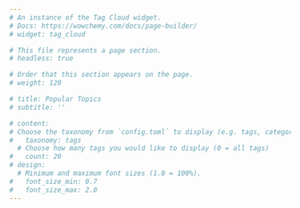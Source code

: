 ```yaml
---
# An instance of the Tag Cloud widget.
# Docs: https://wowchemy.com/docs/page-builder/
# widget: tag_cloud

# This file represents a page section.
# headless: true

# Order that this section appears on the page.
# weight: 120

# title: Popular Topics
# subtitle: ''

# content:
# Choose the taxonomy from `config.toml` to display (e.g. tags, categories)
#   taxonomy: tags
  # Choose how many tags you would like to display (0 = all tags)
#   count: 20
# design:
  # Minimum and maximum font sizes (1.0 = 100%).
#   font_size_min: 0.7
#   font_size_max: 2.0
---
```

